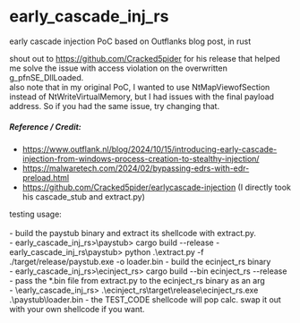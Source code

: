 # early_cascade_inj_rs
early cascade injection PoC based on Outflanks blog post, in rust

shout out to https://github.com/Cracked5pider for his release that helped me solve the issue with access violation on the overwritten g_pfnSE_DllLoaded.<BR>
also note that in my original PoC, I wanted to use NtMapViewofSection instead of NtWriteVirtualMemory, but I had issues with the final payload address. So if you had the same issue, try changing that.

##### Reference / Credit:

- https://www.outflank.nl/blog/2024/10/15/introducing-early-cascade-injection-from-windows-process-creation-to-stealthy-injection/
- https://malwaretech.com/2024/02/bypassing-edrs-with-edr-preload.html
- https://github.com/Cracked5pider/earlycascade-injection (I directly took his cascade_stub and extract.py)

testing usage:<BR>  
                - build the paystub binary and extract its shellcode with extract.py.<BR> 
                    - early_cascade_inj_rs>\paystub> cargo build --release
                    - early_cascade_inj_rs\paystub> python .\extract.py -f ./target/release/paystub.exe -o loader.bin
                - build the ecinject_rs binary<BR>
                    - early_cascade_inj_rs>\ecinject_rs> cargo build --bin ecinject_rs --release
                - pass the *.bin file from extract.py to the ecinject_rs binary as an arg<BR>
                    - \early_cascade_inj_rs> .\ecinject_rs\target\release\ecinject_rs.exe .\paystub\loader.bin
                - the TEST_CODE shellcode will pop calc. swap it out with your own shellcode if you want.
